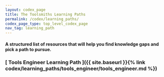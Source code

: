 ```yaml
---
layout: codex_page
title: The Toolsmiths Learning Paths
permalink: /codex/learning_paths/
codex_page_type: top_level_codex_page
nav_tag: learning_path
---
```


#### A structured list of resources that will help you find knowledge gaps and pick a path to pursue. 

### [ Tools Engineer Learning Path ]({{ site.baseurl }}{% link codex/learning_paths/tools_engineer/tools_engineer.md %})